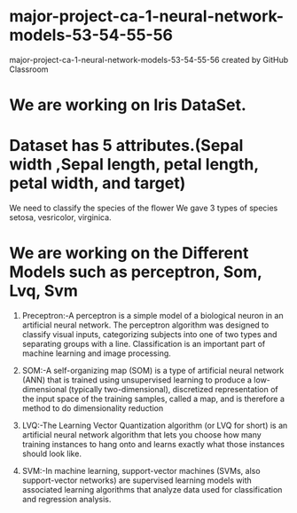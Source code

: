 # major-project-ca-1-neural-network-models-53-54-55-56
major-project-ca-1-neural-network-models-53-54-55-56 created by GitHub Classroom

# We are working on Iris DataSet.
# Dataset has 5 attributes.(Sepal width ,Sepal length, petal length, petal width, and target)

We need to classify the species of the flower 
We gave 3 types of species setosa, vesricolor, virginica.

# We are working on the Different Models such as perceptron, Som, Lvq, Svm

1. Preceptron:-A perceptron is a simple model of a biological neuron in an artificial neural network. The perceptron algorithm was designed to classify visual inputs, categorizing subjects into one of two types and separating groups with a line. Classification is an important part of machine learning and image processing.

2. SOM:-A self-organizing map (SOM) is a type of artificial neural network (ANN) that is trained using unsupervised learning to produce a low-dimensional (typically two-dimensional), discretized representation of the input space of the training samples, called a map, and is therefore a method to do dimensionality reduction

3. LVQ:-The Learning Vector Quantization algorithm (or LVQ for short) is an artificial neural network algorithm that lets you choose how many training instances to hang onto and learns exactly what those instances should look like.

4. SVM:-In machine learning, support-vector machines (SVMs, also support-vector networks) are supervised learning models with associated learning algorithms that analyze data used for classification and regression analysis.


